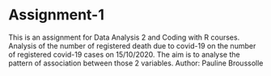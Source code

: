 # Assignment-1
This is an assignment for Data Analysis 2 and Coding with R courses.
Analysis of the number of registered death due to covid-19 on the number of registered covid-19 cases on 15/10/2020. 
The aim is to analyse the pattern of association between those 2 variables.
Author: Pauline Broussolle